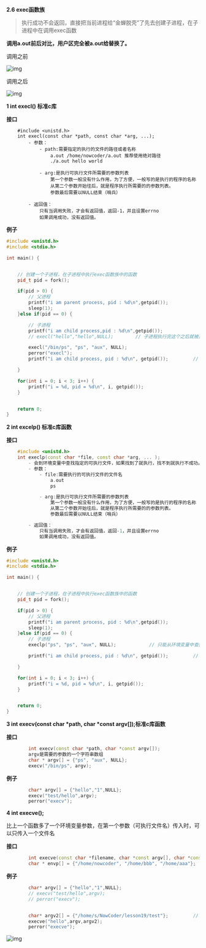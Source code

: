 **2.6 exec函数族**

> 执行成功不会返回，直接把当前进程给“金蝉脱壳”了先去创建子进程，在子进程中在调用exec函数

**调用a.out前后对比，用户区完全被a.out给替换了。**

调用之前

![img](https://gitee.com/suyunzzz/img/raw/master/img/20210103165912.png)

调用之后

![img](https://gitee.com/suyunzzz/img/raw/master/img/20210103165925.png)

**1 int execl() 标准c库** 

**接口**

```
    #include <unistd.h>
    int execl(const char *path, const char *arg, ...);
        - 参数：
            - path:需要指定的执行的文件的路径或者名称
                a.out /home/nowcoder/a.out 推荐使用绝对路径
                ./a.out hello world

            - arg:是执行可执行文件所需要的参数列表
                第一个参数一般没有什么作用，为了方便，一般写的是执行的程序的名称
                从第二个参数开始往后，就是程序执行所需要的的参数列表。
                参数最后需要以NULL结束（哨兵）

        - 返回值：
            只有当调用失败，才会有返回值，返回-1，并且设置errno
            如果调用成功，没有返回值。     

```

**例子**

```cpp
#include <unistd.h>
#include <stdio.h>

int main() {


    // 创建一个子进程，在子进程中执行exec函数族中的函数
    pid_t pid = fork();

    if(pid > 0) {
        // 父进程
        printf("i am parent process, pid : %d\n",getpid());
        sleep(1);
    }else if(pid == 0) {

        // 子进程
        printf("i am child process,pid : %d\n",getpid());
        // execl("hello","hello",NULL);        // 子进程执行完这个之后就被接管了

        execl("/bin/ps", "ps", "aux", NULL);
        perror("execl");
        printf("i am child process, pid : %d\n", getpid());         // 这句话其实不执行

    }

    for(int i = 0; i < 3; i++) {
        printf("i = %d, pid = %d\n", i, getpid());
    }


    return 0;
}

```

**2 int excelp() 标准c库函数**

**接口**

```cpp
    #include <unistd.h>
    int execlp(const char *file, const char *arg, ... );
        - 会到环境变量中查找指定的可执行文件，如果找到了就执行，找不到就执行不成功。
        - 参数：
            - file:需要执行的可执行文件的文件名
                a.out
                ps

            - arg:是执行可执行文件所需要的参数列表
                第一个参数一般没有什么作用，为了方便，一般写的是执行的程序的名称
                从第二个参数开始往后，就是程序执行所需要的的参数列表。
                参数最后需要以NULL结束（哨兵）

        - 返回值：
            只有当调用失败，才会有返回值，返回-1，并且设置errno
            如果调用成功，没有返回值。

```

**例子**

```cpp
#include <unistd.h>
#include <stdio.h>

int main() {


    // 创建一个子进程，在子进程中执行exec函数族中的函数
    pid_t pid = fork();

    if(pid > 0) {
        // 父进程
        printf("i am parent process, pid : %d\n",getpid());
        sleep(1);
    }else if(pid == 0) {
        // 子进程
        execlp("ps", "ps", "aux", NULL);            // 只能从环境变量中查找这个文件

        printf("i am child process, pid : %d\n", getpid());         // 这句话不执行

    }

    for(int i = 0; i < 3; i++) {
        printf("i = %d, pid = %d\n", i, getpid());
    }


    return 0;
}

```

**3 int execv(const char \*path, char \*const argv[]);标准c库函数**

**接口**

```cpp
        int execv(const char *path, char *const argv[]);
        argv是需要的参数的一个字符串数组
        char * argv[] = {"ps", "aux", NULL};
        execv("/bin/ps", argv);

```

**例子**

```cpp
        char* argv[] = {"hello","1",NULL};              
        execv("test/hello",argv);
        perror("execv");


```

**4 int execve();**

比上一个函数多了一个环境变量参数，在第一个参数（可执行文件名）传入时，可以只传入一个文件名

**接口**

```cpp
        int execve(const char *filename, char *const argv[], char *const envp[]);
        char * envp[] = {"/home/nowcoder", "/home/bbb", "/home/aaa"};

```

**例子**

```cpp
        char* argv[] = {"hello","1",NULL};              
        // execv("test/hello",argv);
        // perror("execv");


        char* argv2[] = {"/home/s/NowCoder/lesson19/test"};         // 代表执行的环境变量，从这里面寻找可执行文件
        execve("hello",argv,argv2);
        perror("execve");

```

![img](https://gitee.com/suyunzzz/img/raw/master/img/20210103170119.png)